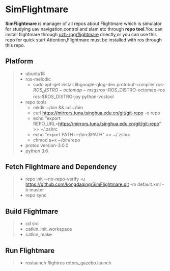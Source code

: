 # SimFlightmare

**SimFlightmare** is manager of all repos about Flightmare which is simulator for studying uav navigation,control and slam etc through **repo tool**.You can install flightmare through [uzh-rpg/flightmare](https://github.com/uzh-rpg/flightmare) driectly,or you can use this repo for quick start.Attention,Flightmare must be installed with ros through this repo.
## Platform 
>* ubuntu18 
>* ros-melodic 
>   * sudo apt-get install libgoogle-glog-dev protobuf-compiler ros-$ROS_DISTRO-octomap-msgs ros-$ROS_DISTRO-octomap-ros ros-$ROS_DISTRO-joy python-vcstool
>* repo tools
>   * mkdir ~/bin && cd ~/bin
>   * curl https://mirrors.tuna.tsinghua.edu.cn/git/git-repo -o repo
>   * echo "export REPO_URL=https://mirrors.tuna.tsinghua.edu.cn/git/git-repo" >> ~/.zshrc
>   * echo "export PATH=~/bin:$PATH" >> ~/.zshrc
>   * chmod a+x ~/bin/repo
>* protoc version-3.0.0
>* python 3.6

## Fetch Flightmare and Dependency
>* repo init --no-repo-verify -u https://github.com/kongdaqing/SimFlightmare.git -m default.xml -b master
>* repo sync
 
## Build Flightmare
>* cd src
>* catkin_init_workspace
>* catkin_make

## Run Flightmare
>* roslaunch flightros rotors_gazebo.launch


